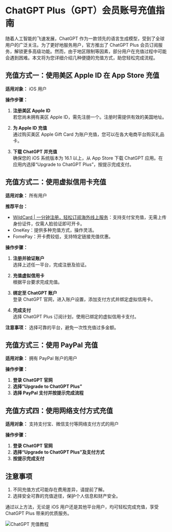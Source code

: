 # ChatGPT Plus（GPT）会员账号充值指南

随着人工智能的飞速发展，ChatGPT 作为一款领先的语言生成模型，受到了全球用户的广泛关注。为了更好地服务用户，官方推出了 ChatGPT Plus 会员订阅服务，解锁更多高级功能。然而，由于地区限制等因素，部分用户在充值过程中可能会遇到困难。本文将为您详细介绍几种便捷的充值方式，助您轻松完成流程。

## 充值方式一：使用美区 Apple ID 在 App Store 充值

**适用对象：** iOS 用户  

**操作步骤：**

1. **注册美区 Apple ID**  
   若您尚未拥有美区 Apple ID，需先注册一个。注册时需提供有效的美国地址。

2. **为 Apple ID 充值**  
   通过购买美区 Apple Gift Card 为账户充值，您可以在各大电商平台购买礼品卡。

3. **下载 ChatGPT 并充值**  
   确保您的 iOS 系统版本为 16.1 以上，从 App Store 下载 ChatGPT 应用。在应用内选择“Upgrade to ChatGPT Plus”，按提示完成支付。

## 充值方式二：使用虚拟信用卡充值

**适用对象：** 所有用户  

**推荐平台：**

- [WildCard | 一分钟注册，轻松订阅海外线上服务](https://bbtdd.com/WildCard)：支持支付宝充值，无需上传身份证件，仅需人脸验证即可开卡。
- OneKey：提供多种充值方式，操作灵活。
- FomePay：开卡费较低，支持特定链接充值优惠。

**操作步骤：**

1. **注册并验证账户**  
   选择上述任一平台，完成注册及验证。

2. **充值虚拟信用卡**  
   根据平台要求完成充值。

3. **绑定至 ChatGPT 账户**  
   登录 ChatGPT 官网，进入账户设置，添加支付方式并绑定虚拟信用卡。

4. **完成支付**  
   选择 ChatGPT Plus 订阅计划，使用已绑定的虚拟信用卡支付。

**注意事项：** 选择可靠的平台，避免一次性充值过多金额。

## 充值方式三：使用 PayPal 充值

**适用对象：** 拥有 PayPal 账户的用户  

**操作步骤：**

1. **登录 ChatGPT 官网**  
2. **选择“Upgrade to ChatGPT Plus”**  
3. **选择 PayPal 支付并按提示完成流程**

## 充值方式四：使用网络支付方式充值

**适用对象：** 支持支付宝、微信支付等网络支付方式的用户  

**操作步骤：**

1. **登录 ChatGPT 官网**  
2. **选择“Upgrade to ChatGPT Plus”及支付方式**  
3. **按提示完成支付**

## 注意事项

1. 不同充值方式可能存在费用差异，请提前了解。
2. 选择安全可靠的充值途径，保护个人信息和财产安全。

通过以上方法，无论是 iOS 用户还是其他平台用户，均可轻松完成充值，享受 ChatGPT Plus 带来的优质服务。

![ChatGPT 充值教程](https://bbtdd.com/img/9921987514.webp)
